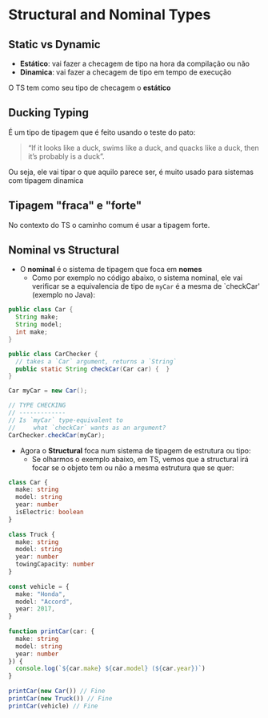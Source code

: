 # Structural and Nominal Types

## Static vs Dynamic 

- **Estático**: vai fazer a checagem de tipo na hora da compilação ou não 
- **Dinamica**: vai fazer a checagem de tipo em tempo de execução

O TS tem como seu tipo de checagem o **estático**

## Ducking Typing
É um tipo de tipagem que é feito usando o teste do pato:
    
> “If it looks like a duck, swims like a duck, and quacks like a duck, then it’s probably is a duck”.

Ou seja, ele vai tipar o que aquilo parece ser, é muito usado para sistemas com tipagem dinamica

## Tipagem "fraca" e "forte"
No contexto do TS o caminho comum é usar a tipagem forte.

## Nominal vs Structural
- O **nominal** é o sistema de tipagem que foca em **nomes**
  - Como por exemplo no código abaixo, o sistema nominal, ele vai verificar se a equivalencia de tipo de `myCar` é a mesma de `checkCar' (exemplo no Java):
```java
public class Car {
  String make;
  String model;
  int make;
}

public class CarChecker {
  // takes a `Car` argument, returns a `String`
  public static String checkCar(Car car) {  }
}

Car myCar = new Car();

// TYPE CHECKING
// -------------
// Is `myCar` type-equivalent to
//     what `checkCar` wants as an argument?
CarChecker.checkCar(myCar);
```

- Agora o **Structural** foca num sistema de tipagem de estrutura ou tipo: 
  - Se olharmos o exemplo abaixo, em TS, vemos que a structural irá focar se o objeto tem ou não a mesma estrutura que se quer:
```typescript
class Car {
  make: string
  model: string
  year: number
  isElectric: boolean
}
 
class Truck {
  make: string
  model: string
  year: number
  towingCapacity: number
}
 
const vehicle = {
  make: "Honda",
  model: "Accord",
  year: 2017,
}
 
function printCar(car: {
  make: string
  model: string
  year: number
}) {
  console.log(`${car.make} ${car.model} (${car.year})`)
}
 
printCar(new Car()) // Fine
printCar(new Truck()) // Fine
printCar(vehicle) // Fine
```

